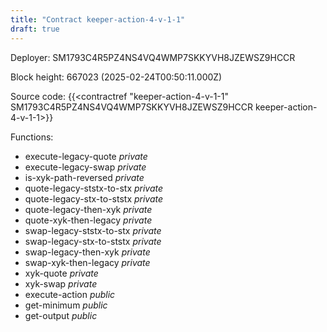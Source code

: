 ```yaml
---
title: "Contract keeper-action-4-v-1-1"
draft: true
---
```

Deployer: SM1793C4R5PZ4NS4VQ4WMP7SKKYVH8JZEWSZ9HCCR


 



Block height: 667023 (2025-02-24T00:50:11.000Z)

Source code: {{<contractref "keeper-action-4-v-1-1" SM1793C4R5PZ4NS4VQ4WMP7SKKYVH8JZEWSZ9HCCR keeper-action-4-v-1-1>}}

Functions:

* execute-legacy-quote _private_
* execute-legacy-swap _private_
* is-xyk-path-reversed _private_
* quote-legacy-ststx-to-stx _private_
* quote-legacy-stx-to-ststx _private_
* quote-legacy-then-xyk _private_
* quote-xyk-then-legacy _private_
* swap-legacy-ststx-to-stx _private_
* swap-legacy-stx-to-ststx _private_
* swap-legacy-then-xyk _private_
* swap-xyk-then-legacy _private_
* xyk-quote _private_
* xyk-swap _private_
* execute-action _public_
* get-minimum _public_
* get-output _public_
